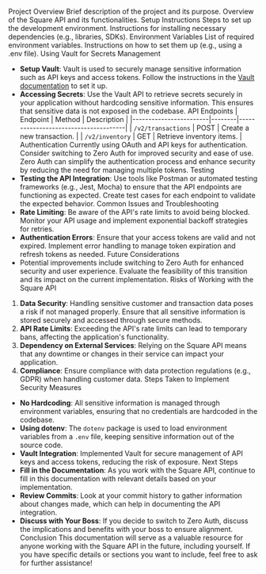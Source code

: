 Project Overview
Brief description of the project and its purpose.
Overview of the Square API and its functionalities.
Setup Instructions
Steps to set up the development environment.
Instructions for installing necessary dependencies (e.g., libraries, SDKs).
Environment Variables
List of required environment variables.
Instructions on how to set them up (e.g., using a .env file).
Using Vault for Secrets Management
- **Setup Vault**: Vault is used to securely manage sensitive information such as API keys and access tokens. Follow the instructions in the [Vault documentation](https://www.vaultproject.io/docs) to set it up.
- **Accessing Secrets**: Use the Vault API to retrieve secrets securely in your application without hardcoding sensitive information. This ensures that sensitive data is not exposed in the codebase.
API Endpoints
| Endpoint                | Method | Description                          |
|------------------------|--------|--------------------------------------|
| `/v2/transactions`     | POST   | Create a new transaction.            |
| `/v2/inventory`        | GET    | Retrieve inventory items.            |
Authentication
Currently using OAuth and API keys for authentication. Consider switching to Zero Auth for improved security and ease of use. Zero Auth can simplify the authentication process and enhance security by reducing the need for managing multiple tokens.
Testing
- **Testing the API Integration**: Use tools like Postman or automated testing frameworks (e.g., Jest, Mocha) to ensure that the API endpoints are functioning as expected. Create test cases for each endpoint to validate the expected behavior.
Common Issues and Troubleshooting
- **Rate Limiting**: Be aware of the API's rate limits to avoid being blocked. Monitor your API usage and implement exponential backoff strategies for retries.
- **Authentication Errors**: Ensure that your access tokens are valid and not expired. Implement error handling to manage token expiration and refresh tokens as needed.
Future Considerations
- Potential improvements include switching to Zero Auth for enhanced security and user experience. Evaluate the feasibility of this transition and its impact on the current implementation.
Risks of Working with the Square API
1. **Data Security**: Handling sensitive customer and transaction data poses a risk if not managed properly. Ensure that all sensitive information is stored securely and accessed through secure methods.
2. **API Rate Limits**: Exceeding the API's rate limits can lead to temporary bans, affecting the application's functionality.
3. **Dependency on External Services**: Relying on the Square API means that any downtime or changes in their service can impact your application.
4. **Compliance**: Ensure compliance with data protection regulations (e.g., GDPR) when handling customer data.
Steps Taken to Implement Security Measures
- **No Hardcoding**: All sensitive information is managed through environment variables, ensuring that no credentials are hardcoded in the codebase.
- **Using dotenv**: The `dotenv` package is used to load environment variables from a `.env` file, keeping sensitive information out of the source code.
- **Vault Integration**: Implemented Vault for secure management of API keys and access tokens, reducing the risk of exposure.
Next Steps
- **Fill in the Documentation**: As you work with the Square API, continue to fill in this documentation with relevant details based on your implementation.
- **Review Commits**: Look at your commit history to gather information about changes made, which can help in documenting the API integration.
- **Discuss with Your Boss**: If you decide to switch to Zero Auth, discuss the implications and benefits with your boss to ensure alignment.
Conclusion
This documentation will serve as a valuable resource for anyone working with the Square API in the future, including yourself. If you have specific details or sections you want to include, feel free to ask for further assistance!


